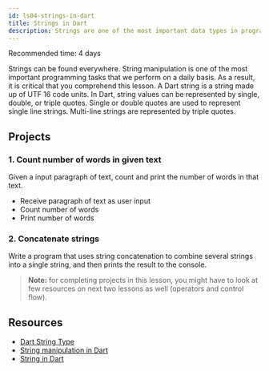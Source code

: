 ```yaml
---
id: ls04-strings-in-dart
title: Strings in Dart
description: Strings are one of the most important data types in programming. In this lesson, you will learn about strings in Dart. You will also learn how to manipulate strings in Dart.
---
```


Recommended time: 4 days

Strings can be found everywhere. String manipulation is one of the most important programming tasks that we perform on a daily basis. As a result, it is critical that you comprehend this lesson.
A Dart string is a string made up of UTF 16 code units. In Dart, string values can be represented by single, double, or triple quotes. Single or double quotes are used to represent single line strings. Multi-line strings are represented by triple quotes.

## Projects

### 1. Count number of words in given text

Given a input paragraph of text, count and print the number of words in that text.

- Receive paragraph of text as user input
- Count number of words
- Print number of words

### 2. Concatenate strings

Write a program that uses string concatenation to combine several strings into a single string, and then prints the result to the console.

> **Note:** for completing projects in this lesson, you might have to look at few resources on next two lessons as well (operators and control flow).

## Resources

- [Dart String Type](https://api.dart.dev/stable/2.18.4/dart-core/String-class.html)
- [String manipulation in Dart](https://medium.com/dartlang/dart-string-manipulation-done-right-5abd0668ba3e)
- [String in Dart](https://dart-tutorial.com/introduction-and-basics/string-in-dart/)
